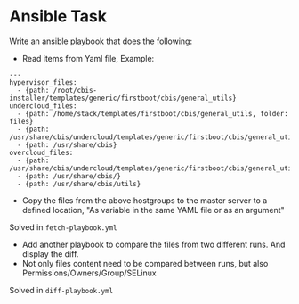 # Ansible Task

Write an ansible playbook that does the following:
* Read items from Yaml file, Example:
```
---
hypervisor_files:
  - {path: /root/cbis-installer/templates/generic/firstboot/cbis/general_utils}
undercloud_files:
  - {path: /home/stack/templates/firstboot/cbis/general_utils, folder: files}
  - {path: /usr/share/cbis/undercloud/templates/generic/firstboot/cbis/general_utils}
  - {path: /usr/share/cbis}
overcloud_files:
  - {path: /usr/share/cbis/undercloud/templates/generic/firstboot/cbis/general_utils}
  - {path: /usr/share/cbis/}
  - {path: /usr/share/cbis/utils}
```
* Copy the files from the above hostgroups to the master server to a defined location, &quot;As variable in the
same YAML file or as an argument&quot;

Solved in `fetch-playbook.yml`

* Add another playbook to compare the files from two different runs. And display the diff.
* Not only files content need to be compared between runs, but also Permissions/Owners/Group/SELinux

Solved in `diff-playbook.yml`
